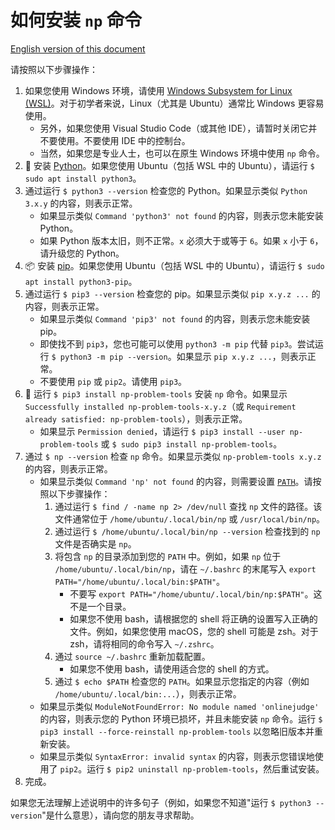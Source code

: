 # 如何安装 `np` 命令

[English version of this document](./INSTALL.md)

请按照以下步骤操作：

1.  如果您使用 Windows 环境，请使用 [Windows Subsystem for Linux (WSL)](https://docs.microsoft.com/en-us/windows/wsl/about)。对于初学者来说，Linux（尤其是 Ubuntu）通常比 Windows 更容易使用。
    -   另外，如果您使用 Visual Studio Code（或其他 IDE），请暂时关闭它并不要使用。不要使用 IDE 中的控制台。
    -   当然，如果您是专业人士，也可以在原生 Windows 环境中使用 `np` 命令。
1.  :snake: 安装 [Python](https://www.python.org/)。如果您使用 Ubuntu（包括 WSL 中的 Ubuntu），请运行 `$ sudo apt install python3`。
1.  通过运行 `$ python3 --version` 检查您的 Python。如果显示类似 `Python 3.x.y` 的内容，则表示正常。
    -   如果显示类似 `Command 'python3' not found` 的内容，则表示您未能安装 Python。
    -   如果 Python 版本太旧，则不正常。`x` 必须大于或等于 `6`。如果 `x` 小于 `6`，请升级您的 Python。
1.  :package: 安装 [pip](https://pip.pypa.io/en/stable/)。如果您使用 Ubuntu（包括 WSL 中的 Ubuntu），请运行 `$ sudo apt install python3-pip`。
1.  通过运行 `$ pip3 --version` 检查您的 pip。如果显示类似 `pip x.y.z ...` 的内容，则表示正常。
    -   如果显示类似 `Command 'pip3' not found` 的内容，则表示您未能安装 pip。
    -   即使找不到 `pip3`，您也可能可以使用 `python3 -m pip` 代替 `pip3`。尝试运行 `$ python3 -m pip --version`。如果显示 `pip x.y.z ...`，则表示正常。
    -   不要使用 `pip` 或 `pip2`。请使用 `pip3`。
1.  :dart: 运行 `$ pip3 install np-problem-tools` 安装 `np` 命令。如果显示 `Successfully installed np-problem-tools-x.y.z`（或 `Requirement already satisfied: np-problem-tools`），则表示正常。
    -   如果显示 `Permission denied`，请运行 `$ pip3 install --user np-problem-tools` 或 `$ sudo pip3 install np-problem-tools`。
1.  通过 `$ np --version` 检查 `np` 命令。如果显示类似 `np-problem-tools x.y.z` 的内容，则表示正常。
    -   如果显示类似 `Command 'np' not found` 的内容，则需要设置 [`PATH`](https://en.wikipedia.org/wiki/PATH_%28variable%29)。请按照以下步骤操作：
        1.  通过运行 `$ find / -name np 2> /dev/null` 查找 `np` 文件的路径。该文件通常位于 `/home/ubuntu/.local/bin/np` 或 `/usr/local/bin/np`。
        1.  通过运行 `$ /home/ubuntu/.local/bin/np --version` 检查找到的 `np` 文件是否确实是 `np`。
        1.  将包含 `np` 的目录添加到您的 `PATH` 中。例如，如果 `np` 位于 `/home/ubuntu/.local/bin/np`，请在 `~/.bashrc` 的末尾写入 `export PATH="/home/ubuntu/.local/bin:$PATH"`。
            -   不要写 `export PATH="/home/ubuntu/.local/bin/np:$PATH"`。这不是一个目录。
            -   如果您不使用 bash，请根据您的 shell 将正确的设置写入正确的文件。例如，如果您使用 macOS，您的 shell 可能是 zsh。对于 zsh，请将相同的命令写入 `~/.zshrc`。
        1.  通过 `source ~/.bashrc` 重新加载配置。
            -   如果您不使用 bash，请使用适合您的 shell 的方式。
        1.  通过 `$ echo $PATH` 检查您的 `PATH`。如果显示您指定的内容（例如 `/home/ubuntu/.local/bin:...`），则表示正常。
    -   如果显示类似 `ModuleNotFoundError: No module named 'onlinejudge'` 的内容，则表示您的 Python 环境已损坏，并且未能安装 `np` 命令。运行 `$ pip3 install --force-reinstall np-problem-tools` 以忽略旧版本并重新安装。
    -   如果显示类似 `SyntaxError: invalid syntax` 的内容，则表示您错误地使用了 `pip2`。运行 `$ pip2 uninstall np-problem-tools`，然后重试安装。
1.  完成。

如果您无法理解上述说明中的许多句子（例如，如果您不知道"运行 `$ python3 --version`"是什么意思），请向您的朋友寻求帮助。 